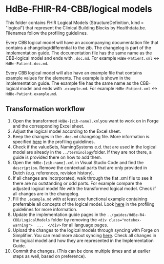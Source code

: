 # HdBe-FHIR-R4-CBB/logical models
This folder contains FHIR Logical Models (StructureDefinition, kind = "logical") that represent the Clinical Building Blocks by Healthdata.be. Filenames follow the profiling guidelines.

Every CBB logical model will have an accompanying documentation file that contains a changelog/differential to the zib. The changelog is part of the implementation guide. The documentation file has the same name as the CBB-logical model and ends with `.doc.md`. For example `HdBe-Patient.xml` <-> `HdBe-Patient.doc.md`.

Every CBB logical model will also have an example file that contains example values for the elements. The example is shown in the implementation guide. The example file has the same name as the CBB-logical model and ends with `.example.md`. For example `HdBe-Patient.xml` <-> `HdBe-Patient.example.md`.

## Transformation workflow
1. Open the transformed `HdBe-[zib-name].xml`you want to work on in Forge and the corresponding Excel sheet. 
2. Adjust the logical model according to the Excel sheet.
3. Keep the changes in the `.doc.md` changelog file. More information is specified [here](https://simplifier.net/guide/HdBe-R4-CBB/Home/Guidance/ProfilingGuidelines.page.md?version=current#changelog) in the profiling guidelines.
4. Check if the valueSets, NamingSystems e.d. that are used in the logical model are already in the `../terminology`folder. If they are not there, a guide is provided there on how to add them. 
5. Open the `HdBe-[zib-name].xml` in Visual Studio Code and find the `description`. Remove the contextual parts that are only provided in Dutch (e.g. references, revision history). 
6. If all changes are incorporated, walk through the flat .xml file to see it there are no outstanding or odd parts. For example compare the adjusted logical model file with the transformed logical model. Check if all changes are in the changelog.
7. Fill the `.example.md` with at least one functional example containing preferrable all concepts of the logical model. Look [here](https://simplifier.net/guide/HdBe-R4-CBB/Home/Guidance/ProfilingGuidelines.page.md?version=current#Examples) in the profiling guidelines for more information.
8. Update the implementation guide pages in the `../guides/HdBe-R4-CBB/LogicalModels` folder by removing the `<div class="notebox-warning">  ...  </div>` for all language pages.
9. Upload the changes to the logical models through syncing with Forge on Simplifier. You can read more about syncing [here](https://docs.fire.ly/projects/Forge/features/IntegrationwithSimplifier.html). Check all changes in the logical model and how they are represented in the Implementation Guide.
10. Commit the changes. (This can be done multiple times and at earlier steps as well, based on preference).
